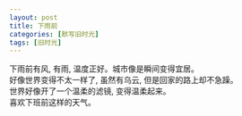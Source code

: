 ```yaml
---
layout: post
title: 下雨前
categories: [默写旧时光]
tags: [旧时光]
---
```

下雨前有风, 有雨, 温度正好。城市像是瞬间变得宜居。  
好像世界变得不太一样了, 虽然有乌云, 但是回家的路上却不急躁。  
世界好像开了一个温柔的滤镜, 变得温柔起来。  
喜欢下班前这样的天气。  
